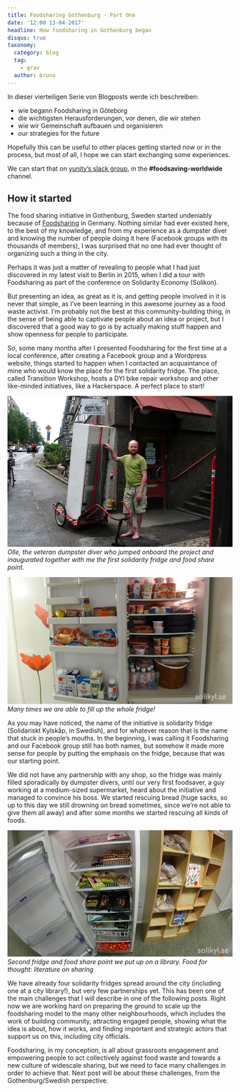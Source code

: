 ```yaml
---
title: Foodsharing Gothenburg - Part One
date: '12:00 13-04-2017'
headline: How foodsharing in Gothenburg began
disqus: true
taxonomy:
  category: blog
  tag:
    - grav
  author: bruno
---
```


In dieser vierteiligen Serie von Blogposts werde ich beschreiben:

- wie begann Foodsharing in Göteborg
- die wichtigsten Herausforderungen, vor denen, die wir stehen
- wie wir Gemeinschaft aufbauen und organisieren
- our strategies for the future

Hopefully this can be useful to other places getting started now or in the process, but most of all, I hope we can start exchanging some experiences.

We can start that on [yunity’s slack group](https://slackin.yunity.org/), in the **#foodsaving-worldwide** channel.

## How it started

The food sharing initiative in Gothenburg, Sweden started undeniably because of [Foodsharing](https://foodsharing.de) in Germany. Nothing similar had ever existed here, to the best of my knowledge, and from my experience as a dumpster diver and knowing the number of people doing it here (Facebook groups with its thousands of members), I was surprised that no one had ever thought of organizing such a thing in the city.

Perhaps it was just a matter of revealing to people what I had just discovered in my latest visit to Berlin in 2015, when I did a tour with Foodsharing as part of the conference on Solidarity Economy (Solikon).

But presenting an idea, as great as it is, and getting people involved in it is never that simple, as I’ve been learning in this awesome journey as a food waste activist. I’m probably not the best at this community-building thing, in the sense of being able to captivate people about an idea or project, but I discovered that a good way to go is by actually making stuff happen and show openness for people to participate.

So, some many months after I presented Foodsharing for the first time at a local conference, after creating a Facebook group and a Wordpress website, things started to happen when I contacted an acquaintance of mine who would know the place for the first solidarity fridge. The place, called Transition Workshop, hosts a DYI bike repair workshop and other like-minded initiatives, like a Hackerspace. A perfect place to start!

![](/images/homescroll_02a.jpg) *Olle, the veteran dumpster diver who jumped onboard the project and inaugurated together with me the first solidarity fridge and food share point.*

![](/images/P1130002.jpg) *Many times we are able to fill up the whole fridge!*

As you may have noticed, the name of the initiative is solidarity fridge (Solidariskt Kylskåp, in Swedish), and for whatever reason that is the name that stuck in people’s mouths. In the beginning, I was calling it Foodsharing and our Facebook group still has both names, but somehow it made more sense for people by putting the emphasis on the fridge, because that was our starting point.

We did not have any partnership with any shop, so the fridge was mainly filled sporadically by dumpster divers, until our very first foodsaver, a guy working at a medium-sized supermarket, heard about the initiative and managed to convince his boss. We started rescuing bread (huge sacks, so up to this day we still drowning on bread sometimes, since we’re not able to give them all away) and after some months we started rescuing all kinds of foods.

![](/images/DSC03790.jpg) *Second fridge and food share point we put up on a library. Food for thought: literature on sharing*

We have already four solidarity fridges spread around the city (including one at a city library!), but very few partnerships yet. This has been one of the main challenges that I will describe in one of the following posts. Right now we are working hard on preparing the ground to scale up the foodsharing model to the many other neighbourhoods, which includes the work of building community, attracting engaged people, showing what the idea is about, how it works, and finding important and strategic actors that support us on this, including city officials.

Foodsharing, in my conception, is all about grassroots engagement and empowering people to act collectively against food waste and towards a new culture of widescale sharing, but we need to face many challenges in order to achieve that. Next post will be about these challenges, from the Gothenburg/Swedish perspective.